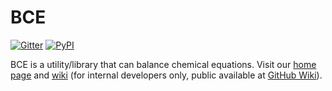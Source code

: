 
# BCE

[![Gitter](https://badges.gitter.im/Join%20Chat.svg)](https://gitter.im/bcetoolkit) [![PyPI](https://img.shields.io/pypi/v/bce.svg)](https://pypi.python.org/pypi/bce)

BCE is a utility/library that can balance chemical equations. Visit our [home page](https://bce.xiaojsoft.org/) and [wiki](http://git-private.xiaojsoft.org:5980/bce-toolkit/bce/wiki) (for internal developers only, public available at [GitHub Wiki](https://github.com/bce-toolkit/bce/wiki)).